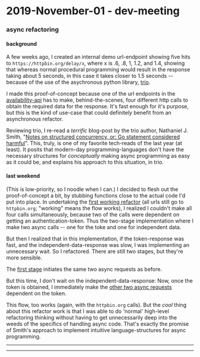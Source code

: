 2019-November-01 - dev-meeting
==============================

### async refactoring

#### background

A few weeks ago, I created an internal demo url-endpoint showing five hits to `https://httpbin.org/delay/x`, where x is .6, .8, 1, 1.2, and 1.4, showing that whereas normal procedural programming would result in the response taking about 5 seconds, in this case it takes closer to 1.5 seconds -- because of the use of the asychronous python library, [trio](https://github.com/python-trio/trio).

I made this proof-of-concept because one of the url endpoints in the [availability-api](https://library.brown.edu/availability_api/v2/bib_items/b1815113/) has to make, behind-the-scenes, four different http calls to obtain the required data for the response. It's fast enough for it's purpose, but this is the kind of use-case that could definitely benefit from an asynchronous refactor.

Reviewing trio, I re-read a _terrific_ blog-post by the trio author, Nathaniel J. Smith, "[Notes on structured concurrency, or: Go statement considered harmful](https://vorpus.org/blog/notes-on-structured-concurrency-or-go-statement-considered-harmful/)". This, truly, is one of my favorite tech-reads of the last year (at least). It posits that modern-day programming-languages don't have the necessary structures for _conceptually_ making async programming as easy as it could be, and explains his approach to this situation, in trio.

#### last weekend

(This is low-priority, so I noodle when I can.) I decided to flesh out the proof-of-concept a bit, by stubbing functions close to the actual code I'd put into place. In undertaking the [first working refactor](https://github.com/Brown-University-Library/availability_api/blob/b1b55752e60e382c40a68dbb3441e57e5211512c/availability_app/lib/bib_items_async_v2.py#L53-L59) (all urls still go to `httpbin.org`; "working" means the flow works), I realized I couldn't make all four calls simultaneously, because two of the calls were dependent on getting an authentication-token. Thus the two-stage implementation where I make two async calls -- one for the toke and one for independent data.

But then I realized that in this implementation, if the token-response was fast, and the independent-data-response was slow, I was implementing an unnecessary wait. So I refactored. There are still two stages, but they're more sensible.

The [first stage](https://github.com/Brown-University-Library/availability_api/blob/master/availability_app/lib/bib_items_async_v2.py#L30-L34) initiates the same two async requests as before.

But this time, I don't wait on the independent-data-response: Now, once the token is obtained, I immediately make the [other two async requests](https://github.com/Brown-University-Library/availability_api/blob/master/availability_app/lib/bib_items_async_v2.py#L74-L77) dependent on the token.

This flow, too works (again, with the `httpbin.org` calls). But the _cool_ thing about this refactor work is that I was able to do 'normal' high-level refactoring thinking without having to get unnecessarily deep into the weeds of the specifics of handling async code. That's exactly the promise of Smith's approach to implement intuitive language-structures for async programming.


---

---
